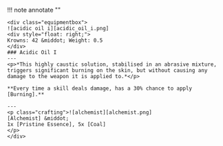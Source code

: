 !!! note annotate ""

    <div class="equipmentbox">
    ![acidic oil i][acidic_oil_i.png]
    <div style="float: right;">
    Krowns: 42 &middot; Weight: 0.5
    </div>
    ### Acidic Oil I
    ---
    <p>*This highly caustic solution, stabilised in an abrasive mixture, triggers significant burning on the skin, but without causing any damage to the weapon it is applied to.*</p>

    **Every time a skill deals damage, has a 30% chance to apply [Burning].**

    ---
    <p class="crafting">![alchemist][alchemist.png] 
    [Alchemist] &middot; 
    1x [Pristine Essence], 5x [Coal]
    </p>
    </div>
